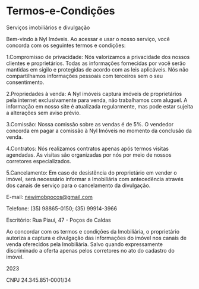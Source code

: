 # Termos-e-Condições

Serviços imobiliários e divulgação

Bem-vindo à Nyl Imóveis. Ao acessar e usar o nosso serviço, você concorda com os seguintes termos e condições:

1.Compromisso de privacidade: Nós valorizamos a privacidade dos nossos clientes e proprietários. Todas as informações fornecidas por você serão mantidas em sigilo e protegidas de acordo com as leis aplicáveis. Nós não compartilhamos informações pessoais com terceiros sem o seu consentimento.

2.Propriedades à venda: A Nyl imóveis captura imóveis de proprietários pela internet exclusivamente para venda, não trabalhamos com aluguel. A informação em nosso site é atualizada regularmente, mas pode estar sujeita a alterações sem aviso prévio.

3.Comissão: Nossa comissão sobre as vendas é de 5%. O vendedor concorda em pagar a comissão à Nyl Imóveis no momento da conclusão da venda.

4.Contratos: Nós realizamos contratos apenas após termos visitas agendadas. As visitas são organizadas por nós por meio de nossos corretores especializados.

5.Cancelamento: Em caso de desistência do proprietário em vender o imóvel, será necessário informar a Imobiliária com antecedência através dos canais de serviço para o cancelamento da divulgação.

E-mail: newimobpocos@gmail.com

Telefone: (35) 98865-0150; (35) 99914-3966

Escritório: Rua Piauí, 47 - Poços de Caldas

Ao concordar com os termos e condições da Imobiliária, o proprietário autoriza a captura e divulgação das informações do imóvel nos canais de venda oferecidos pela Imobiliária. Salvo quando expressamente discriminado a oferta apenas pelos corretores no ato do cadastro do imóvel.

2023

CNPJ 24.345.851-0001/34
